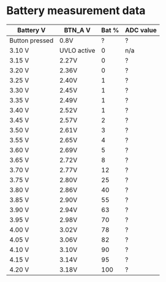 # Battery measurement data

| Battery V      | BTN_A V | Bat %  | ADC value | 
| -------------- | ------- | -----  | ---- |
| Button pressed | 0.8V    | ? | ? |
| 3.10 V | UVLO active    | 0 | n/a |
| 3.15 V | 2.27V    | 0 | ? |
| 3.20 V | 2.36V    | 0 | ? |
| 3.25 V | 2.40V    | 1 | ? |
| 3.30 V | 2.45V    | 1 | ? |
| 3.35 V | 2.49V    | 1 | ? |
| 3.40 V | 2.52V    | 1 | ? |
| 3.45 V | 2.57V    | 2 | ? |
| 3.50 V | 2.61V    | 3 | ? |
| 3.55 V | 2.65V    | 4 | ? |
| 3.60 V | 2.69V    | 5 | ? |
| 3.65 V | 2.72V    | 8 | ? |
| 3.70 V | 2.77V    | 12 | ? |
| 3.75 V | 2.80V    | 25 | ? |
| 3.80 V | 2.86V    | 40 | ? |
| 3.85 V | 2.90V    | 55 | ? |
| 3.90 V | 2.94V    | 63 | ? |
| 3.95 V | 2.98V    | 70 | ? |
| 4.00 V | 3.02V    | 78 | ? |
| 4.05 V | 3.06V    | 82 | ? |
| 4.10 V | 3.10V    | 90 | ? |
| 4.15 V | 3.14V    | 95 | ? |
| 4.20 V | 3.18V    | 100 | ? |

